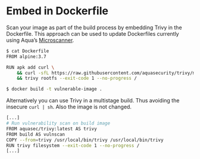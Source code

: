 # Embed in Dockerfile

Scan your image as part of the build process by embedding Trivy in the
Dockerfile. This approach can be used to update Dockerfiles currently using
Aqua’s [Microscanner][microscanner].

```bash
$ cat Dockerfile
FROM alpine:3.7

RUN apk add curl \
    && curl -sfL https://raw.githubusercontent.com/aquasecurity/trivy/main/contrib/install.sh | sh -s -- -b /usr/local/bin \
    && trivy rootfs --exit-code 1 --no-progress /

$ docker build -t vulnerable-image .
```
Alternatively you can use Trivy in a multistage build. Thus avoiding the
insecure `curl | sh`. Also the image is not changed.
```bash
[...]
# Run vulnerability scan on build image
FROM aquasec/trivy:latest AS trivy
FROM build AS vulnscan
COPY --from=trivy /usr/local/bin/trivy /usr/local/bin/trivy
RUN trivy filesystem --exit-code 1 --no-progress /
[...]
```

[microscanner]: https://github.com/aquasecurity/microscanner

